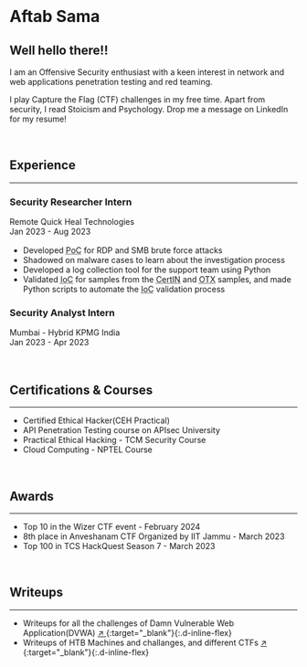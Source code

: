 
<br>

# Aftab Sama

## Well hello there!!

I am an Offensive Security enthusiast with a keen interest in network and web applications penetration testing and red teaming.

I play Capture the Flag (CTF) challenges in my free time. Apart from security, I read Stoicism and Psychology. Drop me a message on LinkedIn for my resume!


<br>

## Experience

--------

### Security Researcher Intern

<pa class="float-right" style="color: var(--gray-600);">Remote </pa>
<pa style="color: var(--gray-600);"> Quick Heal Technologies </pa>
<pa style="color: var(--gray-600); display: block; margin-bottom: 1rem;"> Jan 2023 - Aug 2023 </pa>

-  Developed <abbr title="Proof of Concept">PoC</abbr> for RDP and SMB brute force attacks
-  Shadowed on malware cases to learn about the investigation process
-  Developed a log collection tool for the support team using Python
-  Validated <abbr title="Indicators of Compromise">IoC</abbr> for samples from 
the <abbr title="Computer Emergency Response Team - India">CertIN</abbr> and <abbr title="Open Threat Exchange by AlienVault">OTX</abbr> samples, and made Python scripts to automate the <abbr title="Indicators of Compromise">IoC</abbr> validation process

### Security Analyst Intern

<pa class="float-right" style="color: var(--gray-600);">Mumbai - Hybrid</pa>
<pa style="color: var(--gray-600);">KPMG India </pa>
<pa style="color: var(--gray-600); display: block; margin-bottom: 1rem;">Jan 2023 - Apr 2023</pa>


<br />

## Certifications & Courses

------

<!-- <div class="columns"> -->
<!--       <div class="column"> -->
<!--       </div> -->
<!--     <div class="column"> -->
<!--       </div> -->
<!-- </div> -->
-  Certified Ethical Hacker(CEH Practical)
-  API Penetration Testing course on APIsec University
-  Practical Ethical Hacking - TCM Security Course 
-  Cloud Computing - NPTEL Course

<br />

## Awards

-------------

-  Top 10 in the Wizer CTF event - February 2024
-  8th place in Anveshanam CTF Organized by IIT Jammu - March 2023
-  Top 100 in TCS HackQuest Season 7 - March 2023

<br />

## Writeups

-----------

-  Writeups for all the challenges of Damn Vulnerable Web Application(DVWA) [ :arrow_upper_right: ](https://aftab700.github.io/DVWA-Writeup/){:target="_blank"}{:.d-inline-flex}
-  Writeups of HTB Machines and challanges, and different CTFs [ :arrow_upper_right: ](https://aftab700.github.io/Writeups/){:target="_blank"}{:.d-inline-flex}


